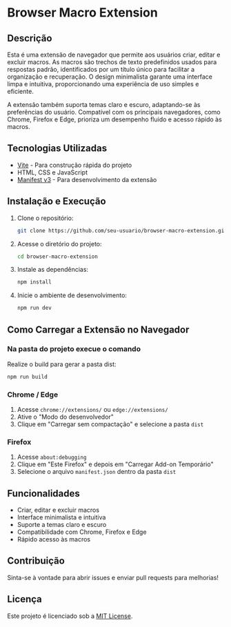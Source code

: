 # Browser Macro Extension

## Descrição

Esta é uma extensão de navegador que permite aos usuários criar, editar e excluir macros. As macros são trechos de texto predefinidos usados para respostas padrão, identificados por um título único para facilitar a organização e recuperação. O design minimalista garante uma interface limpa e intuitiva, proporcionando uma experiência de uso simples e eficiente.

A extensão também suporta temas claro e escuro, adaptando-se às preferências do usuário. Compatível com os principais navegadores, como Chrome, Firefox e Edge, prioriza um desempenho fluido e acesso rápido às macros.

## Tecnologias Utilizadas

- [Vite](https://vitejs.dev/) - Para construção rápida do projeto
- HTML, CSS e JavaScript
- [Manifest v3](https://developer.chrome.com/docs/extensions/mv3/) - Para desenvolvimento da extensão

## Instalação e Execução

1. Clone o repositório:
   ```sh
   git clone https://github.com/seu-usuario/browser-macro-extension.git
   ```
2. Acesse o diretório do projeto:
   ```sh
   cd browser-macro-extension
   ```
3. Instale as dependências:
   ```sh
   npm install
   ```
4. Inicie o ambiente de desenvolvimento:
   ```sh
   npm run dev
   ```

## Como Carregar a Extensão no Navegador

### Na pasta do projeto execue o comando
Realize o build para gerar a pasta dist:
   ```sh
   npm run build
   ```

### Chrome / Edge
1. Acesse `chrome://extensions/` ou `edge://extensions/`
2. Ative o "Modo do desenvolvedor"
3. Clique em "Carregar sem compactação" e selecione a pasta `dist`

### Firefox
1. Acesse `about:debugging`
2. Clique em "Este Firefox" e depois em "Carregar Add-on Temporário"
3. Selecione o arquivo `manifest.json` dentro da pasta `dist`

## Funcionalidades
- Criar, editar e excluir macros
- Interface minimalista e intuitiva
- Suporte a temas claro e escuro
- Compatibilidade com Chrome, Firefox e Edge
- Rápido acesso às macros

## Contribuição
Sinta-se à vontade para abrir issues e enviar pull requests para melhorias!

## Licença
Este projeto é licenciado sob a [MIT License](LICENSE).

